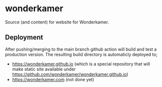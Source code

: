 # wonderkamer

Source (and content) for website for Wonderkamer.

## Deployment

After pushing/merging to the main branch github action will build and test a production version. The resulting build
directory is automaticly deployed to;

- https://wonderkamer.github.io (which is a special repository that will make static site available under https://github.com/wonderkamer/wonderkamer.github.io)
- https://wonderkamer.com (not done yet)


